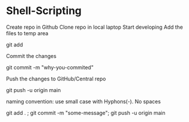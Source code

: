 # Shell-Scripting
Create repo in Github
Clone repo in local laptop
Start developing
Add the files to temp area

git add <file-name>

Commit the changes

git commit -m "why-you-commited"

Push the changes to GitHub/Central repo

git push -u origin main

naming convention: use small case with Hyphons(-). No spaces

git add . ; git commit -m "some-message"; git push -u origin main
